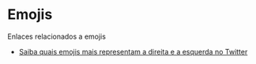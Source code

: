 # Emojis

Enlaces relacionados a emojis

* [Saiba quais emojis mais representam a direita e a esquerda no Twitter](http://temas.folha.uol.com.br/gps-ideologico/as-bolhas-na-rede-social/saiba-quais-emojis-mais-representam-a-direita-e-a-esquerda-no-twitter.shtml)
